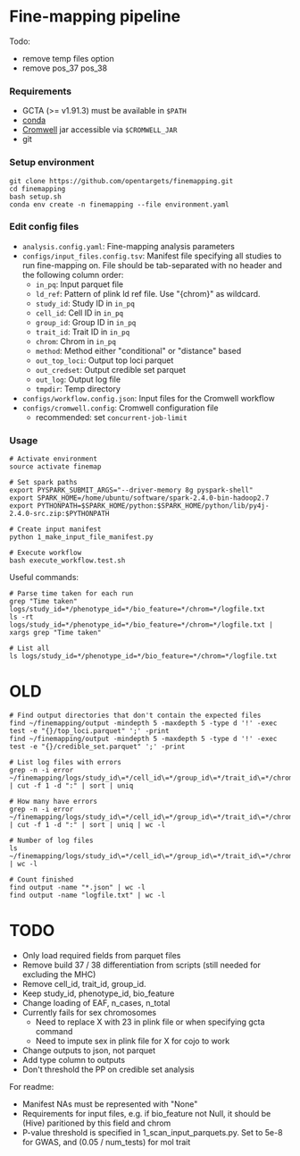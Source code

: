 Fine-mapping pipeline
=====================

Todo:
- remove temp files option
- remove pos_37 pos_38


### Requirements
- GCTA (>= v1.91.3) must be available in `$PATH`
- [conda](https://conda.io/docs/)
- [Cromwell](https://cromwell.readthedocs.io/en/stable/) jar accessible via `$CROMWELL_JAR`
- git

### Setup environment

```
git clone https://github.com/opentargets/finemapping.git
cd finemapping
bash setup.sh
conda env create -n finemapping --file environment.yaml
```

### Edit config files

- `analysis.config.yaml`: Fine-mapping analysis parameters
- `configs/input_files.config.tsv`: Manifest file specifying all studies to run fine-mapping on. File should be tab-separated with no header and the following column order:
  * `in_pq`: Input parquet file
  * `ld_ref`: Pattern of plink ld ref file. Use "{chrom}" as wildcard.
  * `study_id`: Study ID in `in_pq`
  * `cell_id`: Cell ID in `in_pq`
  * `group_id`: Group ID in `in_pq`
  * `trait_id`: Trait ID in `in_pq`
  * `chrom`: Chrom in `in_pq`
  * `method`: Method either "conditional" or "distance" based
  * `out_top_loci`: Output top loci parquet
  * `out_credset`: Output credible set parquet
  * `out_log`: Output log file
  * `tmpdir`: Temp directory
- `configs/workflow.config.json`: Input files for the Cromwell workflow
- `configs/cromwell.config`: Cromwell configuration file
  * recommended: set `concurrent-job-limit`

### Usage

```
# Activate environment
source activate finemap

# Set spark paths
export PYSPARK_SUBMIT_ARGS="--driver-memory 8g pyspark-shell"
export SPARK_HOME=/home/ubuntu/software/spark-2.4.0-bin-hadoop2.7
export PYTHONPATH=$SPARK_HOME/python:$SPARK_HOME/python/lib/py4j-2.4.0-src.zip:$PYTHONPATH

# Create input manifest
python 1_make_input_file_manifest.py

# Execute workflow
bash execute_workflow.test.sh
```

Useful commands:

```
# Parse time taken for each run
grep "Time taken" logs/study_id=*/phenotype_id=*/bio_feature=*/chrom=*/logfile.txt
ls -rt logs/study_id=*/phenotype_id=*/bio_feature=*/chrom=*/logfile.txt | xargs grep "Time taken"

# List all
ls logs/study_id=*/phenotype_id=*/bio_feature=*/chrom=*/logfile.txt
```

# OLD

```
# Find output directories that don't contain the expected files
find ~/finemapping/output -mindepth 5 -maxdepth 5 -type d '!' -exec test -e "{}/top_loci.parquet" ';' -print
find ~/finemapping/output -mindepth 5 -maxdepth 5 -type d '!' -exec test -e "{}/credible_set.parquet" ';' -print

# List log files with errors
grep -n -i error ~/finemapping/logs/study_id\=*/cell_id\=*/group_id\=*/trait_id\=*/chrom\=*/logfile.txt | cut -f 1 -d ":" | sort | uniq

# How many have errors
grep -n -i error ~/finemapping/logs/study_id\=*/cell_id\=*/group_id\=*/trait_id\=*/chrom\=*/logfile.txt | cut -f 1 -d ":" | sort | uniq | wc -l

# Number of log files
ls ~/finemapping/logs/study_id\=*/cell_id\=*/group_id\=*/trait_id\=*/chrom\=*/logfile.txt | wc -l

# Count finished
find output -name "*.json" | wc -l
find output -name "logfile.txt" | wc -l

```

# TODO

- Only load required fields from parquet files
- Remove build 37 / 38 differentiation from scripts (still needed for excluding the MHC)
- Remove cell_id, trait_id, group_id.
- Keep study_id, phenotype_id, bio_feature
- Change loading of EAF, n_cases, n_total
- Currently fails for sex chromosomes
  - Need to replace X with 23 in plink file or when specifying gcta command
  - Need to impute sex in plink file for X for cojo to work
- Change outputs to json, not parquet
- Add type column to outputs
- Don't threshold the PP on credible set analysis

For readme:

- Manifest NAs must be represented with "None"
- Requirements for input files, e.g. if bio_feature not Null, it should be (Hive) paritioned by this field and chrom
- P-value threshold is specified in 1_scan_input_parquets.py. Set to 5e-8 for GWAS, and (0.05 / num_tests) for mol trait